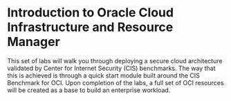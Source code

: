 # Introduction to Oracle Cloud Infrastructure and Resource Manager

This set of labs will walk you through deploying a secure cloud architecture validated by Center for Internet Security (CIS) benchmarks. The way that this is achieved is through a quick start module built around the CIS Benchmark for OCI. Upon completion of the labs, a full set of OCI resources will be created as a base to build an enterprise workload.
